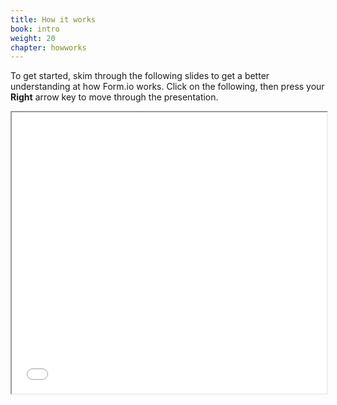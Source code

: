 ```yaml
---
title: How it works
book: intro
weight: 20
chapter: howworks
---
```

To get started, skim through the following slides to get a better understanding at how Form.io works.
Click on the following, then press your <strong>Right</strong> arrow key to move through the presentation.
<iframe seamless src="/howitworks/" style="width:100%; height: 450px">
